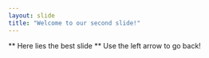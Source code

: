 ```yaml
---
layout: slide
title: "Welcome to our second slide!"
---
```

** Here lies the best slide **
Use the left arrow to go back!
